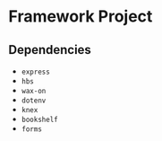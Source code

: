 # Framework Project

## Dependencies
* `express`
* `hbs`
* `wax-on`
* `dotenv`
* `knex`
* `bookshelf`
* `forms`